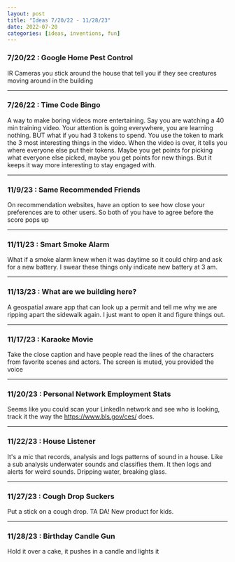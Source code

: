 ```yaml
---
layout: post
title: "Ideas 7/20/22 - 11/28/23"
date: 2022-07-20
categories: [ideas, inventions, fun]
---
```




### 7/20/22 : Google Home Pest Control
IR Cameras you stick around the house that tell you if they see creatures moving around in the building

---

### 7/26/22 : Time Code Bingo
A way to make boring videos more entertaining. Say you are watching a 40 min training video. Your attention is going everywhere, you are learning nothing. BUT what if you had 3 tokens to spend. You use the token to mark the 3 most interesting things in the video. When the video is over, it tells you where everyone else put their tokens. Maybe you get points for picking what everyone else picked, maybe you get points for new things. But it keeps it way more interesting to stay engaged with.

---

### 11/9/23 : Same Recommended Friends
On recommendation websites, have an option to see how close your preferences are to other users. So both of you have to agree before the score pops up

---

### 11/11/23 : Smart Smoke Alarm
What if a smoke alarm knew when it was daytime so it could chirp and ask for a new battery. I swear these things only indicate new battery at 3 am.

---

### 11/13/23 : What are we building here?
A geospatial aware app that can look up a permit and tell me why we are ripping apart the sidewalk again.  I just want to open it and figure things out.

---

### 11/17/23 : Karaoke Movie
Take the close caption and have people read the lines of the characters from favorite scenes and actors. The screen is muted, you provided the voice

---

### 11/20/23 : Personal Network Employment Stats
Seems like you could scan your LinkedIn network and see who is looking, track it the way the https://www.bls.gov/ces/ does.

---

### 11/22/23 : House Listener
It's a mic that records, analysis and logs patterns of sound in a house. Like a sub analysis underwater sounds and classifies them. It then logs and alerts for weird sounds. Dripping water, breaking glass.

---

### 11/27/23 : Cough Drop Suckers
Put a stick on a cough drop.  TA DA! New product for kids.

---

### 11/28/23 : Birthday Candle Gun
Hold it over a cake, it pushes in a candle and lights it
